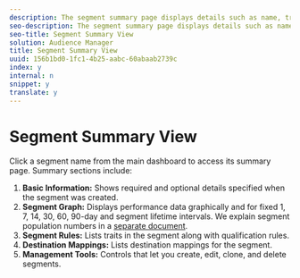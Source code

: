 ```yaml
---
description: The segment summary page displays details such as name, traits in the segment, rules, performance data, and destination mapping information.
seo-description: The segment summary page displays details such as name, traits in the segment, rules, performance data, and destination mapping information.
seo-title: Segment Summary View
solution: Audience Manager
title: Segment Summary View
uuid: 156b1bd0-1fc1-4b25-aabc-60abaab2739c
index: y
internal: n
snippet: y
translate: y
---
```


# Segment Summary View

Click a segment name from the main dashboard to access its summary page. Summary sections include: 


1. **Basic Information:** Shows required and optional details specified when the segment was created.
1. **Segment Graph:** Displays performance data graphically and for fixed 1, 7, 14, 30, 60, 90-day and segment lifetime intervals. We explain segment population numbers in a [ separate document](../../c_features/c_segments/segment-builder-data.md#concept_05EE3010E67F446E8818351292EF7372).
1. **Segment Rules:** Lists traits in the segment along with qualification rules.
1. **Destination Mappings:** Lists destination mappings for the segment.
1. **Management Tools:** Controls that let you create, edit, clone, and delete segments.

